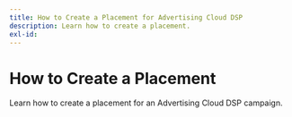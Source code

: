 ```yaml
---
title: How to Create a Placement for Advertising Cloud DSP
description: Learn how to create a placement.
exl-id: 
---
```

# How to Create a Placement

Learn how to create a placement for an Advertising Cloud DSP campaign.

<!--
>[!VIDEO]()
-->
